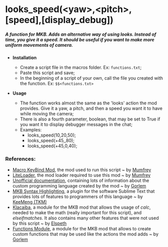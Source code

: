 # looks_speed(\<yaw>,\<pitch>,[speed],[display_debug])
##### A function for MKB. Adds an alternative way of using looks. Instead of time, you give it a speed. It should be useful if you want to make more uniform movements of camera.

- **Installation**
	- Create a script file in the macros folder. Ex: `functions.txt`;
	- Paste this script and save;
  - In the beginning of a script of your own, call the file you created with the function. Ex: `$$<functions.txt>`
  
- **Usage**
	- The function works almost the same as the 'looks' action the mod provides. Give it a yaw, a pitch, and then a speed you want it to have while moving the camera;
	- There is also a fourth parameter, boolean, that may be set to True if you want it to display debugger messages in the chat;
  - Examples: 
      - looks_speed(10,20,50);
      - looks_speed(+45,,80);
      - looks_speed(+45,0,40);

### References:
- [Macro KeyBind Mod](https://www.minecraftforum.net/forums/mapping-and-modding-java-edition/minecraft-mods/1275039-macro-keybind-mod), the mod used to run this script ~ by [Mumfrey](https://github.com/mumfrey)
- [LiteLoader](https://www.minecraftforum.net/forums/mapping-and-modding-java-edition/minecraft-mods/1290155-liteloader), the mod loader required to use this mod ~ by [Mumfrey](https://github.com/mumfrey)
- [Unofficial documentation](https://beta.mkb.gorlem.ml/docs/actions/), containing lots of information about the custom programming language created by the mod ~ by [Gorlem](https://github.com/Gorlem/)  
- [MKB Syntax Highlighting](https://github.com/KeeMeng/MKB-Syntax-Highlighting), a plugin for the software Sublime Text that provides lots of features to programmers of this language ~ by [KeeMeng (TKM)](https://github.com/KeeMeng) 
- [Klacaiba](https://github.com/spthiel/klacaiba), a module for the MKB mod that allows the usage of *calc*, needed to make the math (really important for this script), and *elseifmatches*. It also contains many other features that were not used by this script ~ by [Elspeth](http://github.com/spthiel) 
- [Functions Module](https://github.com/Gorlem/functions-module), a module for the MKB mod that allows to create custom functions that may be used like the actions the mod adds ~ by [Gorlem](https://github.com/Gorlem/) 
